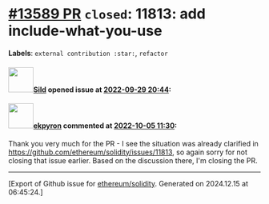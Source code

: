# [\#13589 PR](https://github.com/ethereum/solidity/pull/13589) `closed`: 11813: add include-what-you-use
**Labels**: `external contribution :star:`, `refactor`


#### <img src="https://avatars.githubusercontent.com/u/1629069?u=ee384e2548d039ae6c1ec8377aa0d106d8fbcb14&v=4" width="50">[Sild](https://github.com/Sild) opened issue at [2022-09-29 20:44](https://github.com/ethereum/solidity/pull/13589):



#### <img src="https://avatars.githubusercontent.com/u/1347491?v=4" width="50">[ekpyron](https://github.com/ekpyron) commented at [2022-10-05 11:30](https://github.com/ethereum/solidity/pull/13589#issuecomment-1268310340):

Thank you very much for the PR - I see the situation was already clarified in https://github.com/ethereum/solidity/issues/11813, so again sorry for not closing that issue earlier. Based on the discussion there, I'm closing the PR.


-------------------------------------------------------------------------------



[Export of Github issue for [ethereum/solidity](https://github.com/ethereum/solidity). Generated on 2024.12.15 at 06:45:24.]

